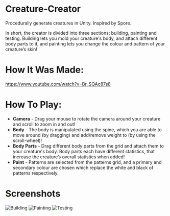 # Creature-Creator
Procedurally generate creatures in Unity. Inspired by Spore.

In short, the creator is divided into three sections: building, painting and testing. Building lets you mold your creature's body, and attach different body parts to it, and painting lets you change the colour and pattern of your creature’s skin!

# How It Was Made:
https://www.youtube.com/watch?v=Br_SQAc87s8

# How To Play:
* **Camera** - Drag your mouse to rotate the camera around your creature and scroll to zoom in and out! 
* **Body** - The body is manipulated using the spine, which you are able to move around (by dragging) and add/remove weight to (by using the scroll-wheel)!
* **Body Parts** - Drag different body parts from the grid and attach them to your creature's body. Body parts each have different statistics, that increase the creature’s overall statistics when added! 
* **Paint** - Patterns are selected from the patterns grid, and a primary and secondary colour are chosen which replace the white and black of patterns respectively.

# Screenshots
![Building](https://img.itch.zone/aW1hZ2UvNzY4NjAzLzQzMDA0MjMucG5n/original/1fZLdQ.png)
![Painting](https://img.itch.zone/aW1hZ2UvNzY4NjAzLzQzMDA0MjQucG5n/original/gzAD%2B0.png)
![Testing](https://img.itch.zone/aW1hZ2UvNzY4NjAzLzQzMDA0MjUucG5n/original/yuJn7Y.png)
